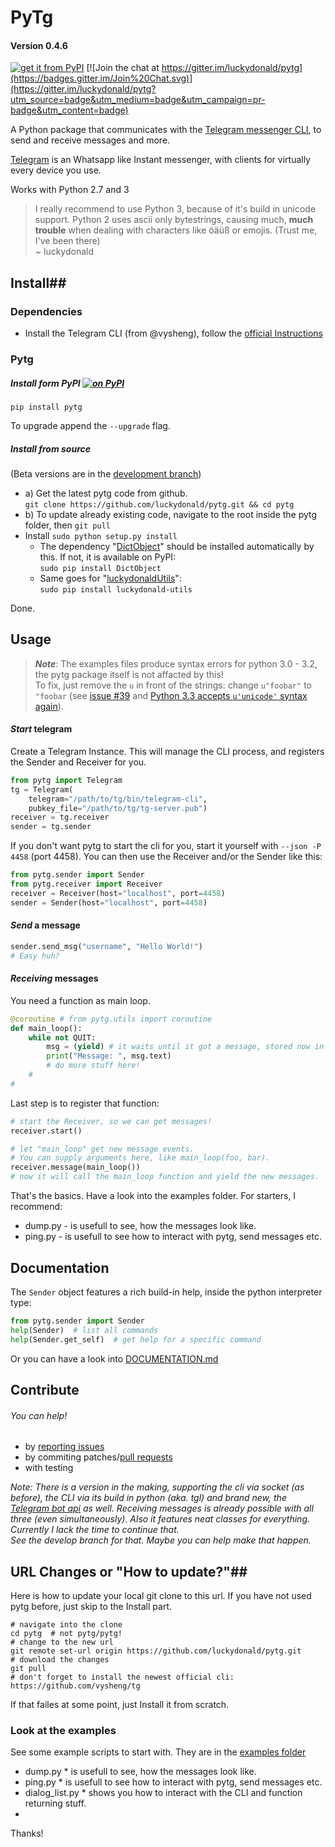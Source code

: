 # **PyTg** 
#### Version 0.4.6 ####
[![get it from PyPI](https://img.shields.io/pypi/v/pytg.svg)](https://pypi.python.org/pypi/pytg) [![Join the chat at https://gitter.im/luckydonald/pytg](https://badges.gitter.im/Join%20Chat.svg)](https://gitter.im/luckydonald/pytg?utm_source=badge&utm_medium=badge&utm_campaign=pr-badge&utm_content=badge)

A Python package that communicates with the [Telegram messenger CLI](https://github.com/vysheng/tg), to send and receive messages and more.

[Telegram](https://telegram.org) is an Whatsapp like Instant messenger, with clients for virtually every device you use.

Works with Python  2.7 and 3    

> I really recommend to use Python 3, because of it's build in unicode support.
Python 2 uses ascii only bytestrings, causing much, **much trouble** when dealing with characters like öäüß or emojis. (Trust me, I've been there)     
~ luckydonald

## **Install**##
### Dependencies ###
 - Install the Telegram CLI (from @vysheng), follow the [official Instructions](https://github.com/vysheng/tg)

### Pytg ###
##### Install form PyPI [![on PyPI](https://img.shields.io/pypi/v/pytg.svg)](https://pypi.python.org/pypi/pytg)

```shell
pip install pytg
```    
To upgrade append the ```--upgrade``` flag.
 
##### Install from source

(Beta versions are in the [development branch](https://github.com/luckydonald/pytg/tree/development))    

 - a) Get the latest pytg code from github.    
    ```git clone https://github.com/luckydonald/pytg.git && cd pytg```     
 - b) To update already existing code, navigate to the root inside the pytg folder, then ```git pull```
 - Install
    ```sudo python setup.py install```
    - The dependency "[DictObject](https://github.com/luckydonald/DictObject)" should be installed automatically by this. If not, it is available on PyPI:    
     ```sudo pip install DictObject```
    - Same goes for "[luckydonaldUtils](https://github.com/luckydonald/luckydonald-utils)":    
     ```sudo pip install luckydonald-utils```
    
 Done.

## **Usage** ##

>***Note***: The examples files produce syntax errors for python 3.0 - 3.2, the pytg package itself is not affacted by this!    
> To fix, just remove the ```u``` in front of the strings: change ```u"foobar"``` to ```"foobar``` (see [issue #39](https://github.com/luckydonald/pytg/issues/39#issuecomment-129992777) and [Python 3.3 accepts ```u'unicode'``` syntax again](https://docs.python.org/3/whatsnew/3.3.html?highlight=unicode)). 

#### *Start* telegram ####

Create a Telegram Instance.
This will manage the CLI process, and registers the Sender and Receiver for you.

```python
from pytg import Telegram
tg = Telegram(
	telegram="/path/to/tg/bin/telegram-cli",
	pubkey_file="/path/to/tg/tg-server.pub")
receiver = tg.receiver
sender = tg.sender
```

If you don't want pytg to start the cli for you, start it yourself with ```--json -P 4458``` (port 4458).
You can then use the Receiver and/or the Sender like this: 


```python
from pytg.sender import Sender
from pytg.receiver import Receiver
receiver = Receiver(host="localhost", port=4458)
sender = Sender(host="localhost", port=4458)
```

#### *Send* a message ####

```python
sender.send_msg("username", "Hello World!")
# Easy huh?
```
    
#### *Receiving* messages ####

You need a function as main loop.
```python
@coroutine # from pytg.utils import coroutine
def main_loop():
	while not QUIT:
		msg = (yield) # it waits until it got a message, stored now in msg.
		print("Message: ", msg.text)
		# do more stuff here!
	#
#
```

Last step is to register that function:

```python
# start the Receiver, so we can get messages!
receiver.start()

# let "main_loop" get new message events.
# You can supply arguments here, like main_loop(foo, bar).
receiver.message(main_loop())
# now it will call the main_loop function and yield the new messages.
```

That's the basics. Have a look into the examples folder. For starters, I recommend:    
* dump.py - is usefull to see, how the messages look like.    
* ping.py - is usefull to see how to interact with pytg, send messages etc.

## Documentation
The ```Sender``` object features a rich build-in help, inside the python interpreter type:
```python
from pytg.sender import Sender
help(Sender)  # list all commands
help(Sender.get_self)  # get help for a specific command
``` 

Or you can have a look into [DOCUMENTATION.md](https://github.com/luckydonald/pytg/blob/master/DOCUMENTATION.md)


## Contribute
###### You can help!

* by [reporting issues](https://github.com/luckydonald/pytg/issues)
* by commiting patches/[pull requests](https://github.com/luckydonald/pytg/pulls)
* with testing
 
*Note: There is a version in the making, supporting the cli via socket (as before), the CLI via its build in python (aka. tgl) and brand new, the [Telegram bot api](https://github.com/luckydonald/pytgbot) as well.
Receiving messages is already possible with all three (even simultaneously).
Also it features neat classes for everything. Currently I lack the time to continue that.  
See the develop branch for that. Maybe you can help make that happen.*

## **URL Changes** or "How to update?"##
Here is how to update your local git clone to this url. If you have not used pytg before, just skip to the Install part.
```shell
# navigate into the clone
cd pytg	 # not pytg/pytg!
# change to the new url
git remote set-url origin https://github.com/luckydonald/pytg.git
# download the changes
git pull
# don't forget to install the newest official cli: https://github.com/vysheng/tg
```
If that failes at some point, just Install it from scratch.

### Look at the examples
See some example scripts to start with.
They are in the [examples folder](https://github.com/luckydonald/pytg/tree/master/examples)    
* dump.py * is usefull to see, how the messages look like.    
* ping.py * is usefull to see how to interact with pytg, send messages etc.    
* dialog_list.py * shows you how to interact with the CLI and function returning stuff.
* 


Thanks!
